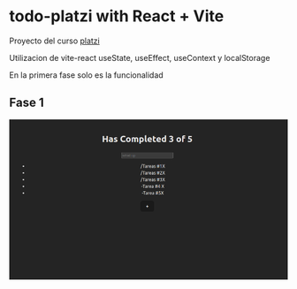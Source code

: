 # todo-platzi  with React + Vite

Proyecto del curso  [platzi](https://platzi.com/cursos/react/)


Utilizacion de vite-react useState, useEffect, useContext y localStorage


En la primera fase solo es la funcionalidad

## Fase 1

![Fase 1](./img/fase1.png)